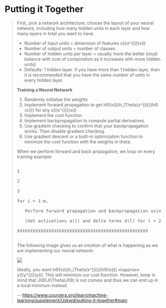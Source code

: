 # Putting it Together
> 
> First, pick a network architecture; choose the layout of your neural network, including how many hidden units in each layer and how many layers in total you want to have.
> 
> *   Number of input units = dimension of features x(i)x^{(i)}x(i)
> *   Number of output units = number of classes
> *   Number of hidden units per layer = usually more the better (must balance with cost of computation as it increases with more hidden units)
> *   Defaults: 1 hidden layer. If you have more than 1 hidden layer, then it is recommended that you have the same number of units in every hidden layer.
> 
> **Training a Neural Network**
> 
> 1.  Randomly initialize the weights
> 2.  Implement forward propagation to get hΘ(x(i))h_\Theta(x^{(i)})hΘ​(x(i)) for any x(i)x^{(i)}x(i)
> 3.  Implement the cost function
> 4.  Implement backpropagation to compute partial derivatives
> 5.  Use gradient checking to confirm that your backpropagation works. Then disable gradient checking.
> 6.  Use gradient descent or a built-in optimization function to minimize the cost function with the weights in theta.
> 
> When we perform forward and back propagation, we loop on every training example:
> 
> <pre contenteditable="false" style="opacity: 1;" tabindex="0">
> 
> 1
> 
> 2
> 
> 3
> 
> for i = 1:m,
> 
>    Perform forward propagation and backpropagation using example (x(i),y(i))
> 
>    (Get activations a(l) and delta terms d(l) for l = 2,...,L
> 
> XXXXXXXXXXXXXXXXXXXXXXXXXXXXXXXXXXXXXXXXXXXXXXXXXX
> 
> </pre>
> 
> The following image gives us an intuition of what is happening as we are implementing our neural network:
> 
> ![](https://d3c33hcgiwev3.cloudfront.net/imageAssetProxy.v1/hGk18LsaEea7TQ6MHcgMPA_8de173808f362583eb39cdd0c89ef43e_Screen-Shot-2016-12-05-at-10.40.35-AM.png?expiry=1593388800000&hmac=3Q0omPdnJtG_fgZNwlObRbFJSmg2ULvmTlOgh2JN_G0)
> 
> Ideally, you want hΘ(x(i))h_\Theta(x^{(i)})hΘ​(x(i)) ≈\approx≈ y(i)y^{(i)}y(i). This will minimize our cost function. However, keep in mind that J(Θ)J(\Theta)J(Θ) is not convex and thus we can end up in a local minimum instead.
>
> -- https://www.coursera.org/learn/machine-learning/supplement/Uskwd/putting-it-together#main
